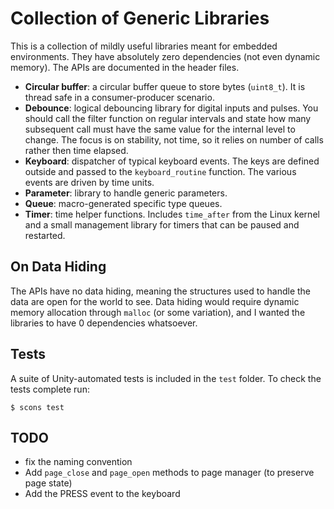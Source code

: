 # Collection of Generic Libraries

This is a collection of mildly useful libraries meant for embedded environments. They have absolutely zero dependencies (not even dynamic memory). The APIs are documented in the header files.

- **Circular buffer**: a circular buffer queue to store bytes (`uint8_t`). It is thread safe in a consumer-producer scenario.
- **Debounce**: logical debouncing library for digital inputs and pulses. You should call the filter function on regular intervals and state how many subsequent call must have the same value for the internal level to change. The focus is on stability, not time, so it relies on number of calls rather then time elapsed.
- **Keyboard**: dispatcher of typical keyboard events. The keys are defined outside and passed to the `keyboard_routine` function. The various events are driven by time units.
- **Parameter**: library to handle generic parameters.
- **Queue**: macro-generated specific type queues.
- **Timer**: time helper functions. Includes `time_after` from the Linux kernel and a small management library for timers that can be paused and restarted. 

## On Data Hiding

The APIs have no data hiding, meaning the structures used to handle the data are open for the world to see. Data hiding would require dynamic memory allocation through `malloc` (or some variation), and I wanted the libraries to have 0 dependencies whatsoever.

## Tests

A suite of Unity-automated tests is included in the `test` folder. To check the tests complete run:

```
$ scons test
```

## TODO

- fix the naming convention
- Add `page_close` and `page_open` methods to page manager (to preserve page state)
- Add the PRESS event to the keyboard